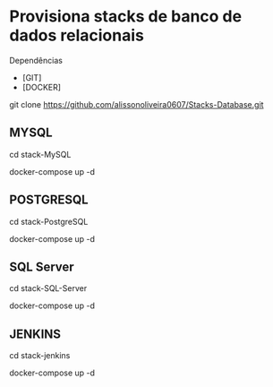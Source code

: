 # **Provisiona stacks de banco de dados relacionais**

Dependências
- [GIT]
- [DOCKER]

git clone https://github.com/alissonoliveira0607/Stacks-Database.git

## **MYSQL**
cd stack-MySQL

docker-compose up -d

## **POSTGRESQL**
cd stack-PostgreSQL

docker-compose up -d

## **SQL Server**
cd stack-SQL-Server

docker-compose up -d

## **JENKINS**
cd stack-jenkins

docker-compose up -d
